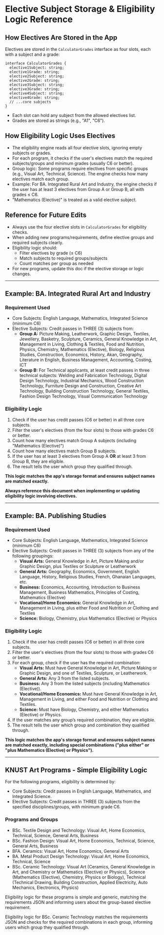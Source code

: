 # Elective Subject Storage & Eligibility Logic Reference

## How Electives Are Stored in the App

Electives are stored in the `CalculatorGrades` interface as four slots, each with a subject and a grade:

```
interface CalculatorGrades {
  elective1Subject: string;
  elective1Grade: string;
  elective2Subject: string;
  elective2Grade: string;
  elective3Subject: string;
  elective3Grade: string;
  elective4Subject: string;
  elective4Grade: string;
  // ...core subjects
}
```
- Each slot can hold any subject from the allowed electives list.
- Grades are stored as strings (e.g., "A1", "C6").

## How Eligibility Logic Uses Electives

- The eligibility engine reads all four elective slots, ignoring empty subjects or grades.
- For each program, it checks if the user's electives match the required subjects/groups and minimum grades (usually C6 or better).
- Group logic: Some programs require electives from specific groups (e.g., Visual Art, Technical, Science). The engine checks how many electives match each group.
- Example: For BA. Integrated Rural Art and Industry, the engine checks if the user has at least 3 electives from Group A or Group B, all with grades ≤ C6.
- "Mathematics (Elective)" is treated as a valid elective subject.

## Reference for Future Edits

- Always use the four elective slots in `CalculatorGrades` for eligibility checks.
- When adding new programs/requirements, define elective groups and required subjects clearly.
- Eligibility logic should:
  - Filter electives by grade (≤ C6)
  - Match subjects to required groups/subjects
  - Count matches per group as needed
- For new programs, update this doc if the elective storage or logic changes.

---

## Example: BA. Integrated Rural Art and Industry

### Requirement Used
- Core Subjects: English Language, Mathematics, Integrated Science (minimum C6)
- Elective Subjects: Credit passes in THREE (3) subjects from:
  - **Group A:** Picture Making, Leatherwork, Graphic Design, Textiles, Jewellery, Basketry, Sculpture, Ceramics, General Knowledge in Art, Management in Living, Clothing & Textiles, Food and Nutrition, Physics, Chemistry, Mathematics (Elective), Biology, Religious Studies, Construction, Economics, History, Akan, Geography, Literature in English, Business Management, Accounting, Costing, ICT
  - **Group B:** For Technical applicants, at least credit passes in three technical subjects: Welding and Fabrication Technology, Digital Design Technology, Industrial Mechanics, Wood Construction Technology, Furniture Design and Construction, Creative Art Technology, Building Construction Technology, General Textiles, Fashion Design Technology, Visual Communication Technology

### Eligibility Logic
1. Check if the user has credit passes (C6 or better) in all three core subjects.
2. Filter the user's electives (from the four slots) to those with grades C6 or better.
3. Count how many electives match Group A subjects (including "Mathematics (Elective)")
4. Count how many electives match Group B subjects.
5. If the user has at least 3 electives from Group A **OR** at least 3 from Group B, they are eligible.
6. The result tells the user which group they qualified through.

**This logic matches the app's storage format and ensures subject names are matched exactly.**

**Always reference this document when implementing or updating eligibility logic involving electives.**

---

## Example: BA. Publishing Studies

### Requirement Used
- Core Subjects: English Language, Mathematics, Integrated Science (minimum C6)
- Elective Subjects: Credit passes in THREE (3) subjects from any of the following groupings:
  - **Visual Arts:** General Knowledge in Art, Picture Making and/or Graphic Design, plus Textiles or Sculpture or Leatherwork
  - **General Arts:** Geography, Economics, Government, English Language, History, Religious Studies, French, Ghanaian Languages, etc.
  - **Business:** Economics, Accounting, Introduction to Business Management, Business Mathematics, Principles of Costing, Mathematics (Elective)
  - **Vocational/Home Economics:** General Knowledge in Art, Management in Living, plus either Food and Nutrition or Clothing and Textiles
  - **Science:** Biology, Chemistry, plus Mathematics (Elective) or Physics

### Eligibility Logic
1. Check if the user has credit passes (C6 or better) in all three core subjects.
2. Filter the user's electives (from the four slots) to those with grades C6 or better.
3. For each group, check if the user has the required combination:
   - **Visual Arts:** Must have General Knowledge in Art, Picture Making or Graphic Design, and one of Textiles, Sculpture, or Leatherwork.
   - **General Arts:** Any 3 from the listed subjects.
   - **Business:** Any 3 from the listed subjects (including Mathematics (Elective)).
   - **Vocational/Home Economics:** Must have General Knowledge in Art, Management in Living, and either Food and Nutrition or Clothing and Textiles.
   - **Science:** Must have Biology, Chemistry, and either Mathematics (Elective) or Physics.
4. If the user matches any group’s required combination, they are eligible.
5. The result tells the user which group and combination they qualified through.

**This logic matches the app's storage format and ensures subject names are matched exactly, including special combinations ("plus either" or "plus Mathematics (Elective) or Physics").**

---

## KNUST Art Programs - Simple Eligibility Logic

For the following programs, eligibility is determined by:
- Core Subjects: Credit passes in English Language, Mathematics, and Integrated Science.
- Elective Subjects: Credit passes in THREE (3) subjects from the specified disciplines/groups, with minimum grade C6.

### Programs and Groups
- BSc. Textile Design and Technology: Visual Art, Home Economics, Technical, Science, General Arts, Business
- BSc. Fashion Design: Visual Art, Home Economics, Technical, Science, General Arts, Business
- BFA. Ceramics: Visual Art, Home Economics, General Arts
- BA. Metal Product Design Technology: Visual Art, Home Economics, Technical, Science
- BSc. Ceramic Technology: Visual Art (Ceramics, General Knowledge in Art, and Chemistry or Mathematics (Elective) or Physics), Science (Mathematics (Elective), Chemistry, Physics or Biology), Technical (Technical Drawing, Building Construction, Applied Electricity, Auto Mechanics, Electronics, Physics)

Eligibility logic for these programs is simple and generic, matching the requirements JSON and informing users about the group-based elective requirement.

Eligibility logic for BSc. Ceramic Technology matches the requirements JSON and checks for the required combinations in each group, informing users which group they qualified through.
